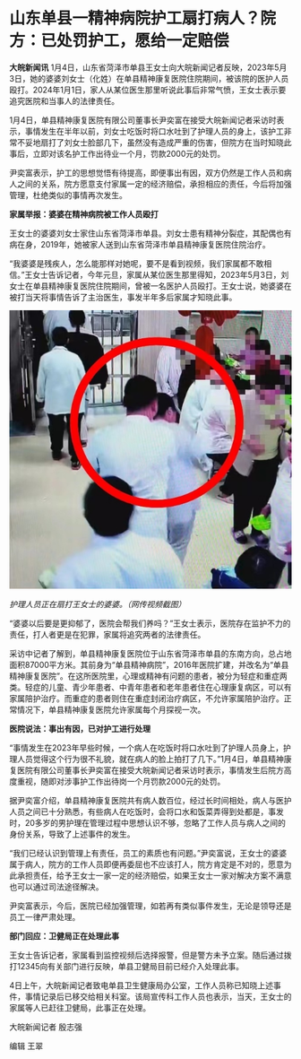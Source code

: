 # 山东单县一精神病院护工扇打病人？院方：已处罚护工，愿给一定赔偿

**大皖新闻讯**
1月4日，山东省菏泽市单县王女士向大皖新闻记者反映，2023年5月3日，她的婆婆刘女士（化姓）在单县精神康复医院住院期间，被该院的医护人员殴打。2024年1月1日，家人从某位医生那里听说此事后非常气愤，王女士表示要追究医院和当事人的法律责任。

1月4日，单县精神康复医院有限公司董事长尹奕富在接受大皖新闻记者采访时表示，事情发生在半年以前，刘女士吃饭时将口水吐到了护理人员的身上，该护工非常不妥地扇打了刘女士脸部几下，虽然没有造成严重的伤害，但院方在当时知晓此事后，立即对该名护工作出待业一个月，罚款2000元的处罚。

尹奕富表示，护工的思想觉悟有待提高，即便事出有因，双方仍然是工作人员和病人之间的关系，院方愿意支付家属一定的经济赔偿，承担相应的责任，今后将加强管理，杜绝类似的事情再次发生。

**家属举报：婆婆在精神病院被工作人员殴打**

王女士的婆婆刘女士家住山东省菏泽市单县。刘女士患有精神分裂症，其配偶也有病在身，2019年，她被家人送到山东省菏泽市单县精神康复医院住院治疗。

“我婆婆是残疾人，怎么能那样对她呢，要不是看到视频，我们家属都不敢相信。”王女士告诉记者，今年元旦，家属从某位医生那里得知，2023年5月3日，刘女士在单县精神康复医院住院期间，曾被一名医护人员殴打。王女士说，她婆婆在被打当天将事情告诉了主治医生，事发半年多后家属才知晓此事。

![0ef1ed10e44cce65bd373a44c16f98e2.jpg](https://raw.githubusercontent.com/qqhsx/qqnews_image/main/2024/01/04/山东单县一精神病院护工扇打病人？院方：已处罚护工，愿给一定赔偿/0ef1ed10e44cce65bd373a44c16f98e2.jpg)

_护理人员正在扇打王女士的婆婆。（网传视频截图）_

“婆婆以后要是更抑郁了，医院会帮我们养吗？”王女士表示，医院存在监护不力的责任，打人者更是在犯罪，家属将追究两者的法律责任。

采访中记者了解到，单县精神康复医院位于山东省菏泽市单县的东南方向，总占地面积87000平方米。其前身为“单县精神病院”，2016年医院扩建，并改名为“单县精神康复医院”。在这所医院里，心理或精神有问题的患者，被分为轻症和重症两类。轻症的儿童、青少年患者、中青年患者和老年患者住在心理康复病区，可以有家属陪护治疗。而重症的患者则住在重症封闭治疗病区，不允许家属陪护治疗。正常情况下，单县精神康复医院允许家属每个月探视一次。

**医院说法：事出有因，已对护工进行处理**

“事情发生在2023年早些时候，一个病人在吃饭时将口水吐到了护理人员身上，护理人员觉得这个行为很不礼貌，就在病人的脸上拍打了几下。”1月4日，单县精神康复医院有限公司董事长尹奕富在接受大皖新闻记者采访时表示，事情发生后院方高度重视，随即对涉事护工作出待岗一个月罚款2000元的处罚。

据尹奕富介绍，单县精神康复医院共有病人数百位，经过长时间相处，病人与医护人员之间已十分熟悉，有些病人在吃饭时，会将口水和饭菜弄得到处都是，事发时，20多岁的男护理在管理过程中思想认识不够，忽略了工作人员与病人之间的身份关系，导致了上述事件的发生。

“我们已经认识到管理上有责任，员工的素质也有问题。”尹奕富说，王女士的婆婆属于病人，院方的工作人员即便再委屈也不应该打人，院方肯定是不对的，愿意为此承担责任，给予王女士一家一定的经济赔偿，如果王女士一家对解决方案不满意也可以通过司法途径解决。

尹奕富表示，今后，医院已经加强管理，如若再有类似事件发生，无论是领导还是员工一律严肃处理。

**部门回应：卫健局正在处理此事**

王女士告诉记者，家属看到监控视频后选择报警，但是警方未予立案。随后通过拨打12345向有关部门进行反映，单县卫健局目前已经介入处理此事。

4日上午，大皖新闻记者致电单县卫生健康局办公室，工作人员称已知晓上述事件，事情记录后已移交给相关科室。该局宣传科工作人员也表示，当天，王女士的家属等人已赶往卫健局，此事正在处理。

大皖新闻记者 殷志强

编辑 王翠

